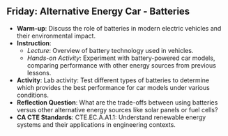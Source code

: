 ## Friday: Alternative Energy Car - Batteries

- **Warm-up**: Discuss the role of batteries in modern electric vehicles and their environmental impact.
- **Instruction**:
  - *Lecture*: Overview of battery technology used in vehicles.
  - *Hands-on Activity*: Experiment with battery-powered car models, comparing performance with other energy sources from previous lessons.
- **Activity**: Lab activity: Test different types of batteries to determine which provides the best performance for car models under various conditions.
- **Reflection Question**: What are the trade-offs between using batteries versus other alternative energy sources like solar panels or fuel cells?
- **CA CTE Standards**: CTE.EC.A.A1.1: Understand renewable energy systems and their applications in engineering contexts.